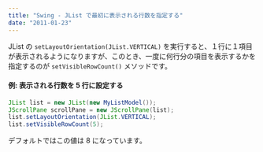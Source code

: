 ```yaml
---
title: "Swing - JList で最初に表示される行数を指定する"
date: "2011-01-23"
---
```


JList の `setLayoutOrientation(JList.VERTICAL)` を実行すると、１行に１項目が表示されるようになりますが、このとき、一度に何行分の項目を表示するかを指定するのが
`setVisibleRowCount()` メソッドです。

#### 例: 表示される行数を 5 行に設定する

~~~ java
JList list = new JList(new MyListModel());
JScrollPane scrollPane = new JScrollPane(list);
list.setLayoutOrientation(JList.VERTICAL);
list.setVisibleRowCount(5);
~~~

デフォルトではこの値は 8 になっています。

